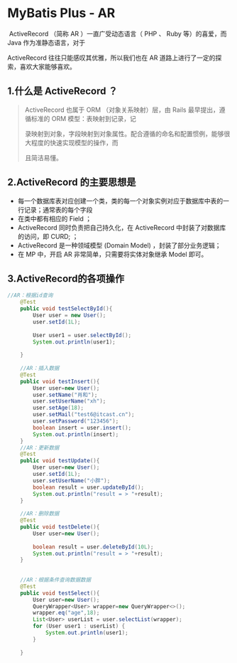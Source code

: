 # MyBatis Plus - AR

​		ActiveRecord （简称 AR ）一直广受动态语言（ PHP 、 Ruby 等）的喜爱，而 Java 作为准静态语言，对于

ActiveRecord 往往只能感叹其优雅，所以我们也在 AR 道路上进行了一定的探索，喜欢大家能够喜欢。

## 1.**什么是** **ActiveRecord** **？**

> ActiveRecord 也属于 ORM （对象关系映射）层，由 Rails 最早提出，遵循标准的 ORM 模型：表映射到记录，记
>
> 录映射到对象，字段映射到对象属性。配合遵循的命名和配置惯例，能够很大程度的快速实现模型的操作，而
>
> 且简洁易懂。

## 2.ActiveRecord 的主要思想是

- 每一个数据库表对应创建一个类，类的每一个对象实例对应于数据库中表的一行记录；通常表的每个字段
- 在类中都有相应的 Field ；
- ActiveRecord 同时负责把自己持久化，在 ActiveRecord 中封装了对数据库的访问，即 CURD; ；
- ActiveRecord 是一种领域模型 (Domain Model) ，封装了部分业务逻辑；
- 在 MP 中，开启 AR 非常简单，只需要将实体对象继承 Model 即可。

## 3.ActiveRecord的各项操作

```java
//AR：根据id查询
    @Test
    public void testSelectById(){
        User user = new User();
        user.setId(1L);
 
        User user1 = user.selectById();
        System.out.println(user1);
 
    }
 
    //AR：插入数据
    @Test
    public void testInsert(){
        User user=new User();
        user.setName("肖和");
        user.setUserName("xh");
        user.setAge(18);
        user.setMail("test6@itcast.cn");
        user.setPassword("123456");
        boolean insert = user.insert();
        System.out.println(insert);
    }
    //AR：更新数据
    @Test
    public void testUpdate(){
        User user=new User();
        user.setId(1L);
        user.setUserName("小胖");
        boolean result = user.updateById();
        System.out.println("result = > "+result);
    }
 
    //AR：删除数据
    @Test
    public void testDelete(){
        User user=new User();
 
        boolean result = user.deleteById(10L);
        System.out.println("result = > "+result);
    }
 
 
    //AR：根据条件查询数据数据
    @Test
    public void testSelect(){
        User user=new User();
        QueryWrapper<User> wrapper=new QueryWrapper<>();
        wrapper.eq("age",18);
        List<User> userList = user.selectList(wrapper);
        for (User user1 : userList) {
            System.out.println(user1);
        }
 
    }
```

